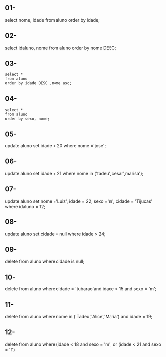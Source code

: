 ## 01-
 select nome,
        idade 
 from aluno 
 order by idade;

## 02-
 select idaluno,
        nome 
 from aluno
 order by nome DESC;

## 03- 
    select * 
    from aluno 
    order by idade DESC ,nome asc;

## 04- 
    select * 
    from aluno 
    order by sexo, nome;

## 05-
 update aluno set idade = 20  where nome ='jose';

## 06-
 update aluno set idade = 21 where nome in ('tadeu','cesar',marisa'); 

## 07-
 update aluno set nome ='Luiz', idade = 22, sexo ='m', cidade = 'Tijucas' where idaluno = 12;

## 08- 
update aluno set cidade = null where idade > 24;

## 09-
 delete from aluno where cidade is null;

## 10-
 delete from aluno where cidade = 'tubarao'and idade > 15 and sexo = 'm';
 
## 11-
 delete from aluno where nome in ('Tadeu','Alice','Maria') and idade = 19;

## 12-
 delete from aluno where (idade < 18 and sexo = 'm') or (idade < 21 and sexo = 'f')